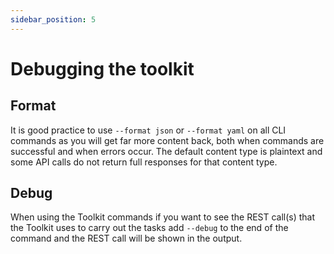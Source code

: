```yaml
---
sidebar_position: 5
---
```


# Debugging the toolkit

## Format

It is good practice to use `--format json` or `--format yaml` on all CLI commands as you will get far more content back, both when commands are successful and when errors occur. The default content type is plaintext and some API calls do not return full responses for that content type.

## Debug

When using the Toolkit commands if you want to see the REST call(s) that the Toolkit uses to carry out the tasks add `--debug` to the end of the command and the REST call will be shown in the output.
